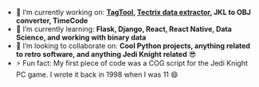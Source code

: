 - 🔭 I’m currently working on: **[TagTool](https://github.com/cityofaustin/TagTool), [Tectrix data extractor](https://github.com/IanSapp128/Tectrix-VR-data-extractor), JKL to OBJ converter, TimeCode**
- 🌱 I’m currently learning: **Flask, Django, React, React Native, Data Science, and working with binary data**
- 👯 I’m looking to collaborate on: **Cool Python projects, anything related to retro software, and anything Jedi Knight related** 😎
- ⚡ Fun fact: My first piece of code was a COG script for the Jedi Knight PC game. I wrote it back in 1998 when I was 11 😄
